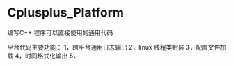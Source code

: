 # Cplusplus_Platform
编写C++ 程序可以直接使用的通用代码

平台代码主要功能：
1，跨平台通用日志输出
2，linux 线程类封装
3，配置文件加载
4，时间格式化输出
5，
